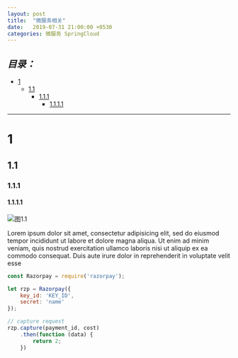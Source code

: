 ```yaml
---
layout: post
title:  "微服务相关"
date:   2019-07-31 21:00:00 +0530
categories: 微服务 SpringCloud
---
```


***目录：***
---
- [1](#1)
  * [1.1](#11)
    + [1.1.1](#111)
      - [1.1.1.1](#1111)
---


# 1
## 1.1
### 1.1.1
#### 1.1.1.1

![图1.1](https://ys028.github.io/note/images/viewfile.jpg "鼠标一上来了")

Lorem ipsum dolor sit amet, consectetur adipisicing elit, sed do eiusmod tempor incididunt ut labore et dolore magna aliqua. Ut enim ad minim veniam, quis nostrud exercitation ullamco laboris nisi ut aliquip ex ea commodo consequat. Duis aute irure dolor in reprehenderit in voluptate velit esse

```javascript
const Razorpay = require('razorpay');

let rzp = Razorpay({
	key_id: 'KEY_ID',
	secret: 'name'
});

// capture request
rzp.capture(payment_id, cost)
	.then(function (data) {
		return 2;
	})
```

